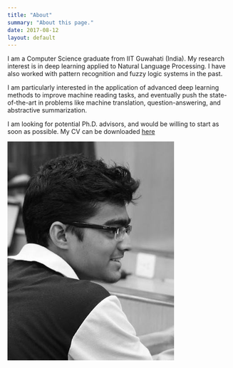 ```yaml
---
title: "About"
summary: "About this page."
date: 2017-08-12
layout: default
---
```


I am a Computer Science graduate from IIT Guwahati (India). My research interest is in deep learning applied to Natural Language Processing. I have also worked with pattern recognition and fuzzy logic systems in the past.

I am particularly interested in the application of advanced deep learning methods to improve machine reading tasks, and eventually push the state-of-the-art in problems like machine translation, question-answering, and abstractive summarization.

I am looking for potential Ph.D. advisors, and would be willing to start as soon as possible. My CV can be downloaded [here](assets/DeshRaj.pdf)

![Desh Raj photo](assets/images/desh-bw.jpg "Desh Raj")
